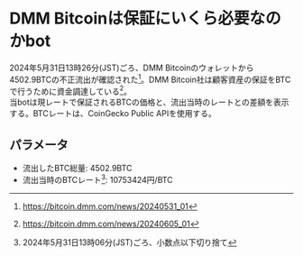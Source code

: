 # DMM Bitcoinは保証にいくら必要なのかbot
2024年5月31日13時26分(JST)ごろ、DMM Bitcoinのウォレットから4502.9BTCの不正流出が確認された[^1]。DMM Bitcoin社は顧客資産の保証をBTCで行うために資金調達している[^2]。  
当botは現レートで保証されるBTCの価格と、流出当時のレートとの差額を表示する。BTCレートは、CoinGecko Public APIを使用する。

## パラメータ
- 流出したBTC総量: 4502.9BTC
- 流出当時のBTCレート[^3]\: 10753424円/BTC


[^1]: https://bitcoin.dmm.com/news/20240531_01
[^2]: https://bitcoin.dmm.com/news/20240605_01
[^3]: 2024年5月31日13時06分(JST)ごろ、小数点以下切り捨て